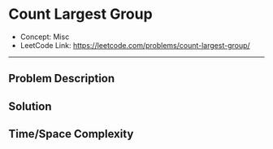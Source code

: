 # Count Largest Group

- Concept: Misc
- LeetCode Link: https://leetcode.com/problems/count-largest-group/

---

## Problem Description

## Solution

## Time/Space Complexity

